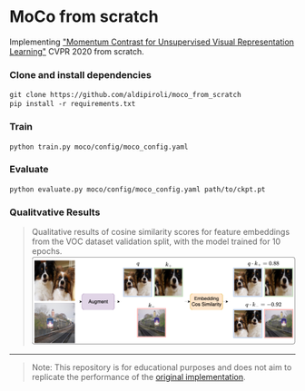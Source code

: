 # MoCo from scratch
Implementing ["Momentum Contrast for Unsupervised Visual Representation Learning"](https://openaccess.thecvf.com/content_CVPR_2020/papers/He_Momentum_Contrast_for_Unsupervised_Visual_Representation_Learning_CVPR_2020_paper.pdf) CVPR 2020 from scratch.

### Clone and install dependencies
``` 
git clone https://github.com/aldipiroli/moco_from_scratch
pip install -r requirements.txt 
``` 
### Train 
``` 
python train.py moco/config/moco_config.yaml
```
### Evaluate 
``` 
python evaluate.py moco/config/moco_config.yaml path/to/ckpt.pt
```
### Qualitvative Results
> Qualitative results of cosine similarity scores for feature embeddings from the VOC dataset validation split, with the model trained for 10 epochs. 
![](assets/teaser.png)

---
> Note: This repository is for educational purposes and does not aim to replicate the performance of the [original implementation](https://github.com/facebookresearch/moco). 
